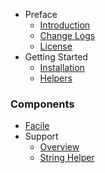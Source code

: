 - Preface
  - [Introduction](/)
  - [Change Logs](/pages/changes)
  - [License](/pages/license)
- Getting Started
  - [Installation](/pages/installation)
  - [Helpers](/pages/helpers)

### Components
- [Facile](/pages/components/facile)
- Support
  - [Overview](/pages/components/support)
  - [String Helper](/pages/components/support/str)

&nbsp;
